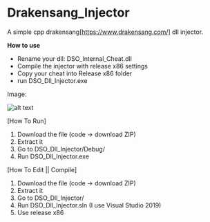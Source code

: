 # Drakensang_Injector

A simple cpp drakensang[https://www.drakensang.com/] dll injector.

**How to use**
- Rename your dll: DSO_Internal_Cheat.dll
- Compile the injector with release x86 settings
- Copy your cheat into Release x86 folder
- run DSO_Dll_Injector.exe

Image:

![alt text](https://github.com/Wtf-Is-This-x1337/Drakensang_Injector/blob/main/main.png?raw=true)

[How To Run]
1. Download the file (code -> download ZIP)
2. Extract it
3. Go to DSO_Dll_Injector/Debug/
4. Run DSO_Dll_Injector.exe

[How To Edit || Compile]
1. Download the file (code -> download ZIP)
2. Extract it
3. Go to DSO_Dll_Injector/
4. Run DSO_Dll_Injector.sln (I use Visual Studio 2019)
5. Use release x86
